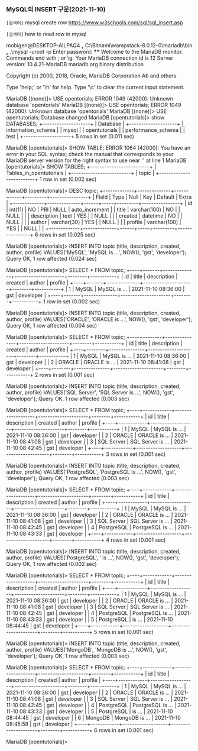 ### MySQL의 INSERT 구문(2021-11-10)

`[검색어]`
mysql create row
https://www.w3schools.com/sql/sql_insert.asp

`[검색어]`
how to read row in mysql

mobigen@DESKTOP-AILPAQ4  C:\Bitnami\wampstack-8.0.12-0\mariadb\bin  .\mysql -uroot -p
Enter password: **\*\***
Welcome to the MariaDB monitor. Commands end with ; or \g.
Your MariaDB connection id is 12
Server version: 10.4.21-MariaDB mariadb.org binary distribution

Copyright (c) 2000, 2018, Oracle, MariaDB Corporation Ab and others.

Type 'help;' or '\h' for help. Type '\c' to clear the current input statement.

MariaDB [(none)]> USE opentorials;
ERROR 1049 (42000): Unknown database 'opentorials'
MariaDB [(none)]> USE opentorials;
ERROR 1049 (42000): Unknown database 'opentorials'
MariaDB [(none)]> USE opentutorials;
Database changed
MariaDB [opentutorials]> show DATABASES;
+--------------------+
| Database |
+--------------------+
| information_schema |
| mysql |
| opentutorials |
| performance_schema |
| test |
+--------------------+
5 rows in set (0.011 sec)

MariaDB [opentutorials]> SHOW TABLE;
ERROR 1064 (42000): You have an error in your SQL syntax; check the manual that corresponds to your MariaDB server version for the right syntax to use near '' at line 1
MariaDB [opentutorials]> SHOW TABLES;
+-------------------------+
| Tables_in_opentutorials |
+-------------------------+
| topic |
+-------------------------+
1 row in set (0.002 sec)

MariaDB [opentutorials]> DESC topic;
+-------------+--------------+------+-----+---------+----------------+
| Field | Type | Null | Key | Default | Extra |
+-------------+--------------+------+-----+---------+----------------+
| id | int(11) | NO | PRI | NULL | auto_increment |
| title | varchar(100) | NO | | NULL | |
| description | text | YES | | NULL | |
| created | datetime | NO | | NULL | |
| author | varchar(30) | YES | | NULL | |
| profile | varchar(100) | YES | | NULL | |
+-------------+--------------+------+-----+---------+----------------+
6 rows in set (0.025 sec)

MariaDB [opentutorials]> INSERT INTO topic (title, description, created, author, profile) VALUES('MySQL', 'MySQL is ...', NOW(), 'gst', 'developer');
Query OK, 1 row affected (0.024 sec)

MariaDB [opentutorials]> SELECT \* FROM topic;
+----+-------+--------------+---------------------+--------+-----------+
| id | title | description | created | author | profile |
+----+-------+--------------+---------------------+--------+-----------+
| 1 | MySQL | MySQL is ... | 2021-11-10 08:36:00 | gst | developer |
+----+-------+--------------+---------------------+--------+-----------+
1 row in set (0.002 sec)

MariaDB [opentutorials]> INSERT INTO topic (title, description, created, author, profile) VALUES('ORACLE', 'ORACLE is ...', NOW(), 'gst', 'developer');
Query OK, 1 row affected (0.004 sec)

MariaDB [opentutorials]> SELECT \* FROM topic;
+----+--------+---------------+---------------------+--------+-----------+
| id | title | description | created | author | profile |
+----+--------+---------------+---------------------+--------+-----------+
| 1 | MySQL | MySQL is ... | 2021-11-10 08:36:00 | gst | developer |
| 2 | ORACLE | ORACLE is ... | 2021-11-10 08:41:08 | gst | developer |
+----+--------+---------------+---------------------+--------+-----------+
2 rows in set (0.001 sec)

MariaDB [opentutorials]> INSERT INTO topic (title, description, created, author, profile) VALUES('SQL Server', 'SQL Server is ...', NOW(), 'gst', 'developer');
Query OK, 1 row affected (0.003 sec)

MariaDB [opentutorials]> SELECT \* FROM topic;
+----+------------+-------------------+---------------------+--------+-----------+
| id | title | description | created | author | profile |
+----+------------+-------------------+---------------------+--------+-----------+
| 1 | MySQL | MySQL is ... | 2021-11-10 08:36:00 | gst | developer |
| 2 | ORACLE | ORACLE is ... | 2021-11-10 08:41:08 | gst | developer |
| 3 | SQL Server | SQL Server is ... | 2021-11-10 08:42:45 | gst | developer |
+----+------------+-------------------+---------------------+--------+-----------+
3 rows in set (0.001 sec)

MariaDB [opentutorials]> INSERT INTO topic (title, description, created, author, profile) VALUES('PostgreSQL', 'PostgreSQL is ...', NOW(), 'gst', 'developer');
Query OK, 1 row affected (0.003 sec)

MariaDB [opentutorials]> SELECT \* FROM topic;
+----+------------+-------------------+---------------------+--------+-----------+
| id | title | description | created | author | profile |
+----+------------+-------------------+---------------------+--------+-----------+
| 1 | MySQL | MySQL is ... | 2021-11-10 08:36:00 | gst | developer |
| 2 | ORACLE | ORACLE is ... | 2021-11-10 08:41:08 | gst | developer |
| 3 | SQL Server | SQL Server is ... | 2021-11-10 08:42:45 | gst | developer |
| 4 | PostgreSQL | PostgreSQL is ... | 2021-11-10 08:43:33 | gst | developer |
+----+------------+-------------------+---------------------+--------+-----------+
4 rows in set (0.001 sec)

MariaDB [opentutorials]> INSERT INTO topic (title, description, created, author, profile) VALUES('PostgreSQL', ' is ...', NOW(), 'gst', 'developer');
Query OK, 1 row affected (0.002 sec)

MariaDB [opentutorials]> SELECT \* FROM topic;
+----+------------+-------------------+---------------------+--------+-----------+
| id | title | description | created | author | profile |
+----+------------+-------------------+---------------------+--------+-----------+
| 1 | MySQL | MySQL is ... | 2021-11-10 08:36:00 | gst | developer |
| 2 | ORACLE | ORACLE is ... | 2021-11-10 08:41:08 | gst | developer |
| 3 | SQL Server | SQL Server is ... | 2021-11-10 08:42:45 | gst | developer |
| 4 | PostgreSQL | PostgreSQL is ... | 2021-11-10 08:43:33 | gst | developer |
| 5 | PostgreSQL | is ... | 2021-11-10 08:44:45 | gst | developer |
+----+------------+-------------------+---------------------+--------+-----------+
5 rows in set (0.001 sec)

MariaDB [opentutorials]> INSERT INTO topic (title, description, created, author, profile) VALUES('MongoDB', 'MongoDB is ...', NOW(), 'gst', 'developer');
Query OK, 1 row affected (0.003 sec)

MariaDB [opentutorials]> SELECT \* FROM topic;
+----+------------+-------------------+---------------------+--------+-----------+
| id | title | description | created | author | profile |
+----+------------+-------------------+---------------------+--------+-----------+
| 1 | MySQL | MySQL is ... | 2021-11-10 08:36:00 | gst | developer |
| 2 | ORACLE | ORACLE is ... | 2021-11-10 08:41:08 | gst | developer |
| 3 | SQL Server | SQL Server is ... | 2021-11-10 08:42:45 | gst | developer |
| 4 | PostgreSQL | PostgreSQL is ... | 2021-11-10 08:43:33 | gst | developer |
| 5 | PostgreSQL | is ... | 2021-11-10 08:44:45 | gst | developer |
| 6 | MongoDB | MongoDB is ... | 2021-11-10 08:45:58 | gst | developer |
+----+------------+-------------------+---------------------+--------+-----------+
6 rows in set (0.001 sec)

MariaDB [opentutorials]>
